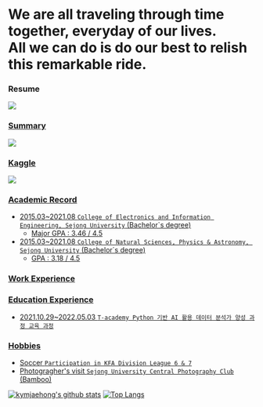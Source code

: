 # We are all traveling through time together, everyday of our lives.</br>All we can do is do our best to relish this remarkable ride. 

### Resume
<a href= "https://innate-sweatshirt-264.notion.site/bebfdb4171c64f7ab1cdb2cdf28197a7"><img src= "https://img.shields.io/badge/이력서-666666?style=flat-square&logo=github&logoColor=FFFFFF"/>

### Summary
<a href= "https://innate-sweatshirt-264.notion.site/bb047926a48c4e98aa7b41be39b667d2"><img src= "https://img.shields.io/badge/요약정리-666666?style=flat-square&logo=notion&logoColor=FFFFFF"/>

### Kaggle
<a href= "https://www.kaggle.com/jaehonggym"><img src= "https://img.shields.io/badge/프로필-666666?style=flat-square&logo=kaggle&logoColor=FFFFFF"/>

### Academic Record
- 2015.03~2021.08 `College of Electronics and Information Engineering, Sejong University` (Bachelor`s degree)
    - Major GPA : 3.46 / 4.5
- 2015.03~2021.08 `College of Natural Sciences, Physics & Astronomy, Sejong University` (Bachelor`s degree)
    - GPA : 3.18 / 4.5

### Work Experience

### Education Experience
- 2021.10.29~2022.05.03 `T-academy Python 기반 AI 활용 데이터 분석가 양성 과정 교육 과정`

### Hobbies
- Soccer `Participation in KFA Division League 6 & 7`
- Photogragher's visit `Sejong University Central Photography Club` (Bamboo)  

[![kymjaehong's github stats](https://github-readme-stats.vercel.app/api?username=kymjaehong&title_color=666666&text_color=666666&icon_color=666666&bg_color=FFFFFF&locale=)](https://github.com/kymjaehong)  [![Top Langs](https://github-readme-stats.vercel.app/api/top-langs/?username=kymjaehong)](https://github.com/kymjaehong/github-readme-stats)